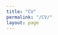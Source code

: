 ```yaml
---
title: "CV"
permalink: "/CV/"
layout: page
---
```


<object data="https://andrewprojansky.github.io/AndrewCV.pdf" width="1000" height="1000" type='application/pdf'></object>
